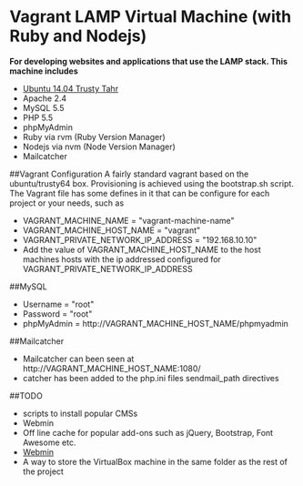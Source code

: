 # Vagrant LAMP Virtual Machine (with Ruby and Nodejs)
**For developing websites and applications that use the LAMP stack. This machine includes**

* [Ubuntu 14.04 Trusty Tahr](https://vagrantcloud.com/ubuntu/boxes/trusty64)
* Apache 2.4
* MySQL 5.5
* PHP 5.5
* phpMyAdmin
* Ruby via rvm (Ruby Version Manager)
* Nodejs via nvm (Node Version Manager)
* Mailcatcher

##Vagrant Configuration
A fairly standard vagrant based on the ubuntu/trusty64 box. Provisioning is achieved using the bootstrap.sh script. The Vagrant file has some defines in it that can be configure for each project or your needs, such as
* VAGRANT_MACHINE_NAME = "vagrant-machine-name"
* VAGRANT_MACHINE_HOST_NAME = "vagrant"
* VAGRANT_PRIVATE_NETWORK_IP_ADDRESS = "192.168.10.10"
* Add the value of VAGRANT_MACHINE_HOST_NAME to the host machines hosts with the ip addressed configured for VAGRANT_PRIVATE_NETWORK_IP_ADDRESS

##MySQL
* Username = "root"
* Password = "root"
* phpMyAdmin = http://VAGRANT_MACHINE_HOST_NAME/phpmyadmin

##Mailcatcher
* Mailcatcher can been seen at http://VAGRANT_MACHINE_HOST_NAME:1080/
* catcher has been added to the php.ini files sendmail_path directives

##TODO
* scripts to install popular CMSs
* Webmin
* Off line cache for popular add-ons such as jQuery, Bootstrap, Font Awesome etc.
* [Webmin](http://www.webmin.com/)
* A way to store the VirtualBox machine in the same folder as the rest of the project
